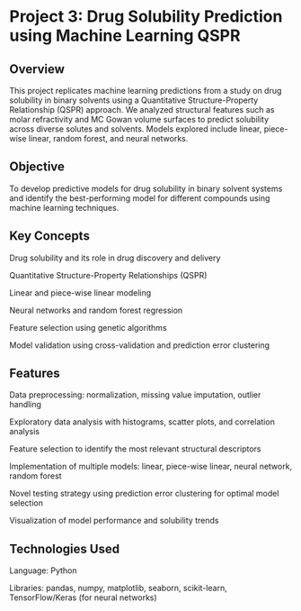 # Project 3: Drug Solubility Prediction using Machine Learning QSPR
## Overview

This project replicates machine learning predictions from a study on drug solubility in binary solvents using a Quantitative Structure-Property Relationship (QSPR) approach. We analyzed structural features such as molar refractivity and MC Gowan volume surfaces to predict solubility across diverse solutes and solvents. Models explored include linear, piece-wise linear, random forest, and neural networks.

## Objective

To develop predictive models for drug solubility in binary solvent systems and identify the best-performing model for different compounds using machine learning techniques.

## Key Concepts

Drug solubility and its role in drug discovery and delivery

Quantitative Structure-Property Relationships (QSPR)

Linear and piece-wise linear modeling

Neural networks and random forest regression

Feature selection using genetic algorithms

Model validation using cross-validation and prediction error clustering

## Features

Data preprocessing: normalization, missing value imputation, outlier handling

Exploratory data analysis with histograms, scatter plots, and correlation analysis

Feature selection to identify the most relevant structural descriptors

Implementation of multiple models: linear, piece-wise linear, neural network, random forest

Novel testing strategy using prediction error clustering for optimal model selection

Visualization of model performance and solubility trends

## Technologies Used

Language: Python

Libraries: pandas, numpy, matplotlib, seaborn, scikit-learn, TensorFlow/Keras (for neural networks)
